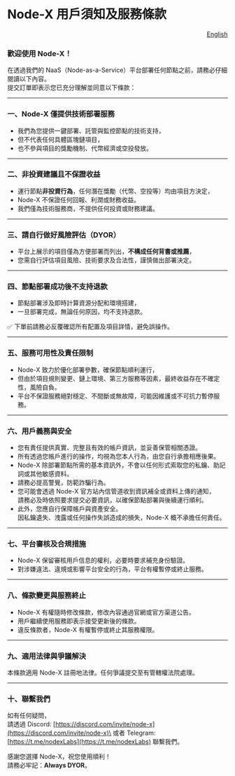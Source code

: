 # Node-X 用戶須知及服務條款

<p align="right"><a href="https://docs.node-x.xyz/en/node-x-user-notice-and-service-terms">English</a></p>

### 歡迎使用 Node-X！

在透過我們的 NaaS（Node-as-a-Service）平台部署任何節點之前，請務必仔細閱讀以下內容。\
提交訂單即表示您已充分理解並同意以下條款：

***

### 一、Node-X 僅提供技術部署服務

* 我們為您提供一鍵部署、託管與監控節點的技術支持，
* 但不代表任何具體區塊鏈項目，
* 也不參與項目的獎勵機制、代幣經濟或空投發放。

***

### 二、非投資建議且不保證收益

* 運行節點**非投資行為**，任何潛在獎勵（代幣、空投等）均由項目方決定，
* Node-X 不保證任何回報、利潤或財務收益。
* 我們僅為技術服務商，不提供任何投資或財務建議。

***

### 三、請自行做好風險評估（DYOR）

* 平台上展示的項目僅為方便部署而列出，**不構成任何背書或推薦**，
* 您需自行評估項目風險、技術要求及合法性，謹慎做出部署決定。

***

### 四、節點部署成功後**不支持退款**

* 節點部署涉及即時計算資源分配和環境搭建，
* 一旦部署完成，無論任何原因，均不支持退款。

✅ 下單前請務必反覆確認所有配置及項目詳情，避免誤操作。

***

### 五、服務可用性及責任限制

* Node-X 致力於優化部署參數，確保節點順利運行，
* 但由於項目規則變更、鏈上環境、第三方服務等因素，最終收益存在不確定性，風險自負。
* 平台不保證服務絕對穩定、不間斷或無故障，可能因維護或不可抗力暫停服務。

***

### 六、用戶義務與安全

* 您有責任提供真實、完整且有效的帳戶資訊，並妥善保管相關憑證。
* 所有透過您帳戶進行的操作，均視為您本人行為，由您自行承擔相應後果。
* Node-X 除部署節點所需的基本資訊外，不會以任何形式索取您的私鑰、助記詞或其他敏感資料。
* 請務必提高警覺，防範詐騙行為。
* 您可能會透過 Node-X 官方站內信管道收到資訊補全或資料上傳的通知，\
  請務必及時依照要求提交必要資訊，以確保節點部署與後續運行順利。
* 此外，您應自行保障帳戶與資產安全。\
  因私鑰遺失、洩露或任何操作失誤造成的損失，Node-X 概不承擔任何責任。

***

### 七、平台審核及合規措施

* Node-X 保留審核用戶信息的權利，必要時要求補充身份驗證。
* 對涉嫌違法、違規或影響平台安全的行為，平台有權暫停或終止服務。

***

### 八、條款變更與服務終止

* Node-X 有權隨時修改條款，修改內容通過官網或官方渠道公告。
* 用戶繼續使用服務即表示接受更新後的條款。
* 違反條款者，Node-X 有權暫停或終止其服務權限。

***

### 九、適用法律與爭議解決

本條款適用 Node-X 註冊地法律。任何爭議提交至有管轄權法院處理。

***

### 十、聯繫我們

如有任何疑問，\
請透過 Discord: [https://discord.com/invite/node-x](https://discord.com/invite/node-x)\
或者 Telegram: [https://t.me/nodexLabs](https://t.me/nodexLabs) 聯繫我們。

感謝您選擇 Node-X，祝您使用順利！\
請務必牢記：**Always DYOR**。
